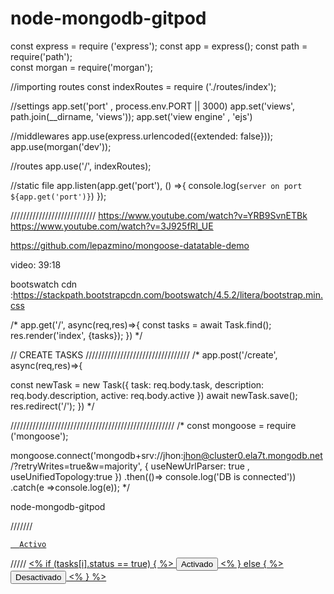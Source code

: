 # node-mongodb-gitpod

const express = require ('express');
const app = express();
const path = require('path');   
const morgan = require('morgan');


//importing routes
const indexRoutes = require ('./routes/index');

//settings
app.set('port' , process.env.PORT || 3000)
app.set('views', path.join(__dirname, 'views'));
app.set('view engine' , 'ejs')


//middlewares
app.use(express.urlencoded({extended: false}));
app.use(morgan('dev')); 

//routes
app.use('/', indexRoutes);

//static file
app.listen(app.get('port'), () =>{
    console.log(`server on port ${app.get('port')}`)
});




///////////////////////////
https://www.youtube.com/watch?v=YRB9SvnETBk
https://www.youtube.com/watch?v=3J925fRl_UE

https://github.com/lepazmino/mongoose-datatable-demo

video: 39:18

bootswatch cdn :https://stackpath.bootstrapcdn.com/bootswatch/4.5.2/litera/bootstrap.min.css


/* app.get('/',  async(req,res)=>{
    const tasks = await Task.find();
    res.render('index', {tasks});
}) */ 

// CREATE TASKS /////////////////////////////////
/* app.post('/create', async(req,res)=>{
    
   const newTask = new Task({
        task: req.body.task,
        description: req.body.description,
        active: req.body.active
    })
    await newTask.save();
    res.redirect('/');
}) */

////////////////////////////////////////////////////
/* const mongoose = require ('mongoose');

mongoose.connect('mongodb+srv://jhon:jhon@cluster0.ela7t.mongodb.net/<dbname>?retryWrites=true&w=majority', {
    useNewUrlParser: true ,
    useUnifiedTopology:true
})
.then(()=> console.log('DB is connected'))
.catch(e =>console.log(e)); */

node-mongodb-gitpod


///////
<a href="/turn/<%= tasks[i]._id %>" 
    class="btn <%= tasks[i].status ? 'btn-success' : 'btn-dark' %>">

      Activo

</a>

/////
<a href="/turn/<%= tasks[i]._id %>">
                                <% if (tasks[i].status == true) { %>
                                    <button type="button" class="btn btn-success">Activado</button>
                                <% } else { %>
                                    <button type="button" class="btn btn-dark">Desactivado</button>
                                <% } %>
                                </a>
